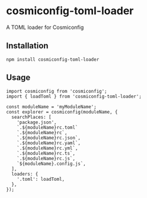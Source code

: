 cosmiconfig-toml-loader
=======================

A TOML loader for Cosmiconfig

Installation
------------

    npm install cosmiconfig-toml-loader

Usage
-----

    import cosmiconfig from 'cosmiconfig';
    import { loadToml } from 'cosmiconfig-toml-loader';

    const moduleName = 'myModuleName';
    const explorer = cosmiconfig(moduleName, {
      searchPlaces: [
        'package.json',
        `.${moduleName}rc.toml`
        `.${moduleName}rc`,
        `.${moduleName}rc.json`,
        `.${moduleName}rc.yaml`,
        `.${moduleName}rc.yml`,
        `.${moduleName}rc.ts`,
        `.${moduleName}rc.js`,
        `${moduleName}.config.js`,
      ],
      loaders: {
        '.toml': loadToml,
      },
    });
